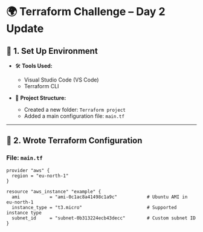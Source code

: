# 🌍 Terraform Challenge – Day 2 Update

## 🔧 1. Set Up Environment

- 🛠 **Tools Used:**  
  - Visual Studio Code (VS Code)  
  - Terraform CLI  

- 📁 **Project Structure:**  
  - Created a new folder: `Terraform project`  
  - Added a main configuration file: `main.tf`

---

## 🧾 2. Wrote Terraform Configuration

### **File: `main.tf`**

```hcl
provider "aws" {
  region = "eu-north-1"
}

resource "aws_instance" "example" {
  ami           = "ami-0c1ac8a41498c1a9c"           # Ubuntu AMI in eu-north-1
  instance_type = "t3.micro"                        # Supported instance type
  subnet_id     = "subnet-0b313224ecb43decc"        # Custom subnet ID
}
